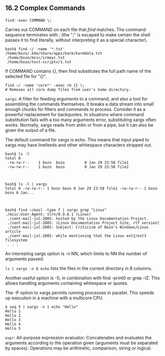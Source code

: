## 16.2 Complex Commands

`find`: `-exec COMMAND \;`

Carries out COMMAND on each file that *find* matches. The command sequence terminates with ; (the ";" is escaped to make certain the shell passes it to find literally, without interpreting it as a special character).

```
bash$ find ~/ -name '*.txt'
/home/bozo/.kde/share/apps/karm/karmdata.txt
 /home/bozo/misc/irmeyc.txt
 /home/bozo/test-scripts/1.txt
```

If COMMAND contains {}, then find substitutes the full path name of the selected file for "{}".

```
find ~/ -name 'core*' -exec rm {} \;
# Removes all core dump files from user's home directory.
```

`xargs`: A filter for feeding arguments to a command, and also a tool for assembling the commands themselves. It breaks a data stream into small enough chunks for filters and commands to process. Consider it as a powerful replacement for backquotes. In situations where command substitution fails with a too many arguments error, substituting xargs often works. Normally, xargs reads from stdin or from a pipe, but it can also be given the output of a file.

The default command for xargs is echo. This means that input piped to xargs may have linefeeds and other whitespace characters stripped out.

```
bash$ ls -l
total 0
 -rw-rw-r--    1 bozo  bozo         0 Jan 29 23:58 file1
 -rw-rw-r--    1 bozo  bozo         0 Jan 29 23:58 file2



bash$ ls -l | xargs
total 0 -rw-rw-r-- 1 bozo bozo 0 Jan 29 23:58 file1 -rw-rw-r-- 1 bozo bozo 0 Jan...



bash$ find ~/mail -type f | xargs grep "Linux"
./misc:User-Agent: slrn/0.9.8.1 (Linux)
 ./sent-mail-jul-2005: hosted by the Linux Documentation Project.
 ./sent-mail-jul-2005: (Linux Documentation Project Site, rtf version)
 ./sent-mail-jul-2005: Subject: Criticism of Bozo's Windows/Linux article
 ./sent-mail-jul-2005: while mentioning that the Linux ext2/ext3 filesystem
 . . .
 ```

 An interesting xargs option is -n NN, which limits to NN the number of arguments passed.

 `ls | xargs -n 8 echo` lists the files in the current directory in 8 columns.

 Another useful option is -0, in combination with find -print0 or grep -lZ. This allows handling arguments containing whitespace or quotes.

The -P option to xargs permits running processes in parallel. This speeds up execution in a machine with a multicore CPU.

```
$ seq 5 | xargs -n 1 echo "Hello"
Hello 1
Hello 2
Hello 3
Hello 4
Hello 5
```

`expr`: All-purpose expression evaluator: Concatenates and evaluates the arguments according to the operation given (arguments must be separated by spaces). Operations may be arithmetic, comparison, string or logical.

